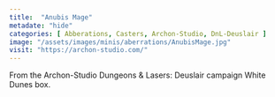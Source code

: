 ```yaml
---
title:  "Anubis Mage"
metadate: "hide"
categories: [ Abberations, Casters, Archon-Studio, DnL-Deuslair ]
image: "/assets/images/minis/aberrations/AnubisMage.jpg"
visit: "https://archon-studio.com/"
---
```

From the Archon-Studio Dungeons & Lasers: Deuslair campaign White Dunes box.